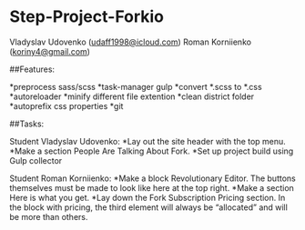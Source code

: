 # Step-Project-Forkio

Vladyslav Udovenko (udaff1998@icloud.com)
Roman Korniienko (koriny4@gmail.com)

##Features: 

*preprocess sass/scss
*task-manager gulp
*convert *.scss to *.css
*autoreloader
*minify different file extention
*clean district folder
*autoprefix css properties
*git

##Tasks:

Student Vladyslav Udovenko:
*Lay out the site header with the top menu.
*Make a section People Are Talking About Fork.
*Set up project build using Gulp collector

Student Roman Korniienko: 
*Make a block Revolutionary Editor. The buttons themselves must be made to look like here at the top right.
*Make a section Here is what you get.
*Lay down the Fork Subscription Pricing section. In the block with pricing, the third element will always be “allocated” and will be more than others.
